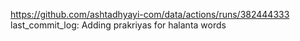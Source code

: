 https://github.com/ashtadhyayi-com/data/actions/runs/382444333
last_commit_log: Adding prakriyas for halanta words